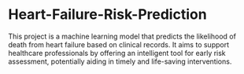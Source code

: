# Heart-Failure-Risk-Prediction
This project is a machine learning model that predicts the likelihood of death from heart failure based on clinical records. It aims to support healthcare professionals by offering an intelligent tool for early risk assessment, potentially aiding in timely and life-saving interventions.
